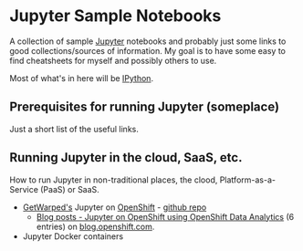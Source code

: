 # Jupyter Sample Notebooks

A collection of sample [Jupyter](http://jupyter.org/) notebooks and probably just some links to good collections/sources of information. My goal is to have some easy to find cheatsheets for myself and possibly others to use.

Most of what's in here will be [IPython](https://ipython.org/).

## Prerequisites for running Jupyter (someplace)

Just a short list of the useful links. 

## Running Jupyter in the cloud, SaaS, etc.

How to run Jupyter in non-traditional places, the clood, Platform-as-a-Service (PaaS) or SaaS.

* [GetWarped's](https://github.com/getwarped/jupyter-notebooks) Jupyter on [OpenShift](http://openshift.com/) - [github repo](https://github.com/getwarped/jupyter-notebooks)
  * [Blog posts - Jupyter on OpenShift using OpenShift Data Analytics](https://blog.openshift.com/jupyter-openshift-using-openshift-data-analytics/) (6 entries) on [blog.openshift.com](https://blog.openshift.com/).
* Jupyter Docker containers


